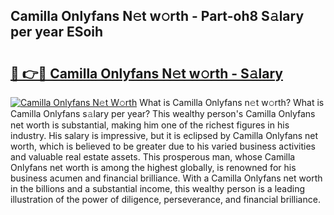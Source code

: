 ## Camilla Onlyfans N𝚎t w𝚘rth - Part-oh8 S𝚊lary per year ESoih

# <h2><a href="http://gc2grr.nevu.top/?p=Camilla+Onlyfans">🔗 👉🔴 Camilla Onlyfans N𝚎t w𝚘rth - S𝚊lary</a></h2>

[![Camilla Onlyfans N𝚎t W𝚘rth](https://i.imgur.com/Oavwk0R.jpeg)](http://gc2grr.nevu.top/?p=Camilla+Onlyfans)
What is Camilla Onlyfans n𝚎t w𝚘rth? What is Camilla Onlyfans s𝚊lary per year?
This wealthy person's Camilla Onlyfans net worth is substantial, making him one of the richest figures in his industry. His salary is impressive, but it is eclipsed by Camilla Onlyfans net worth, which is believed to be greater due to his varied business activities and valuable real estate assets. This prosperous man, whose Camilla Onlyfans net worth is among the highest globally, is renowned for his business acumen and financial brilliance. With a Camilla Onlyfans net worth in the billions and a substantial income, this wealthy person is a leading illustration of the power of diligence, perseverance, and financial brilliance.
